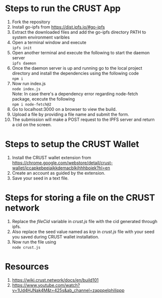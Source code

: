 # Steps to run the CRUST App

1. Fork the repository<br>
2. Install go-ipfs from https://dist.ipfs.io/#go-ipfs<br>
3. Extract the downloaded files and add the go-ipfs directory PATH to system environment varibles<br>
4. Open a terminal window and execute<br>
```ipfs init```<br>
5. Open another terminal and execute the following to start the daemon server<br>
```ipfs daemon```<br>
6. Once the daemon server is up and running go to the local project directory and install the dependencies using the following code<br>
```npm i```<br>
7. Now run index.js<br>
```node index.js```<br>
Note: In case there's a dependency error regarding node-fetch package, ececute the following<br>
```npm i node-fetch@2```<br>
8. Go to localhost:3000 on a browser to view the build.
9. Upload a file by providing a file name and submit the form.
10. The submission will make a POST request to the IPFS server and return a cid on the screen.

# Steps to setup the CRUST Wallet
1. Install the CRUST wallet extension from https://chrome.google.com/webstore/detail/crust-wallet/jccapkebeeiajkkdemacblkjhhhboiek?hl=en
2. Create an account as guided by the extension.
3. Save your seed in a text file.

# Steps for storing a file on the CRUST network
1. Replace the *fileCid* variable in *crust.js* file with the cid generated through ipfs.
2. Also replace the seed value named as *krp* in *crust.js* file with your seed you saved during CRUST wallet installation.
3. Now run the file using<br>
```node crust.js```<br>

# Resources
1. https://wiki.crust.network/docs/en/build101
2. https://www.youtube.com/watch?v=1Ud4HJNak4M&t=425s&ab_channel=zapppelphilippp
